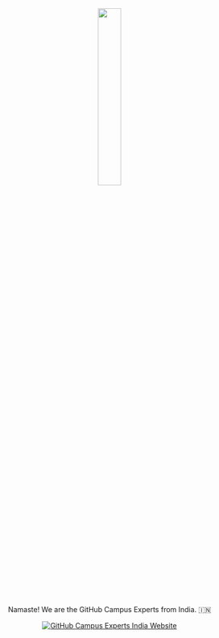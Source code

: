<div align='center'>

  <img src ="https://octodex.github.com/images/saritocat.png" width="30%"/>

  Namaste! We are the GitHub Campus Experts from India. 🇮🇳
  
  [![GitHub Campus Experts India Website](https://img.shields.io/website-up-down-green-red/http/gce-india.github.io.svg)](https://gce-india.github.io/)

</div>
